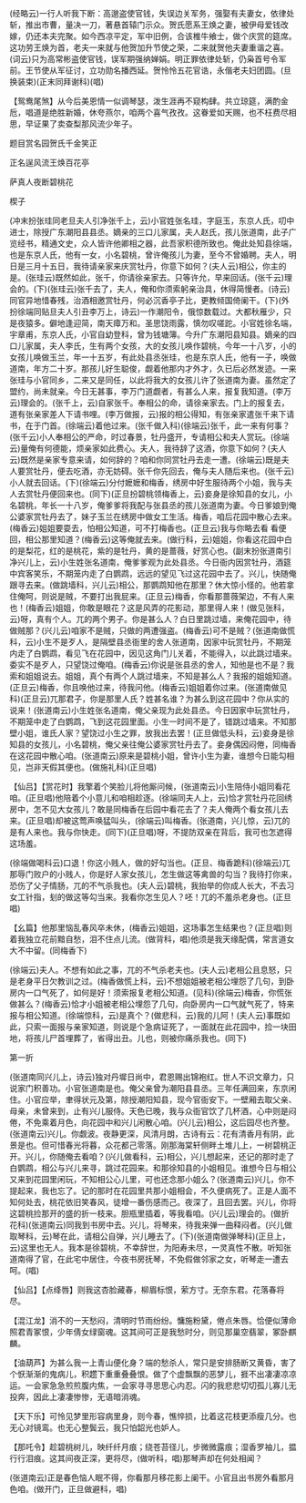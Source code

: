<!-- { "loadSidebar": true } -->
(经略云)一行人听我下断：高邈盗使官钱，失误边关军务，强娶有夫妻女，依律处斩，推出市曹，量决一刀，著悬首辕门示众。贺氏愿系王焕之妻，被伊母爱钱改嫁，仍还本夫完聚。如今西凉平定，军中旧例，合该椎牛飨士，做个庆赏的筵席。这功劳王焕为首，老夫一来就与他贺加升节使之荣，二来就贺他夫妻重谐之喜。(词云)只为高常彬盗使官钱，误军期强纳婵娟。明正罪依律处斩，仍枭首号令军前。王节使从军征讨，立功勋名播西延。贺怜怜五花官诰，永偕老夫妇团圆。(旦换装束)(正末同拜谢科)(唱)

【鸳鸯尾煞】从今后美恩情一似调琴瑟，泼生涯再不窥构肆。共立琼筵，满酌金卮，唱道是绝胜新婚，休夸燕尔，咱两个喜气孜孜。这眷爱如天赐，也不枉费尽相思，早证果了卖查梨那风流少年子。

题目赏名园贺氏千金笑正

正名逞风流王焕百花亭
　

萨真人夜断碧桃花

楔子

(冲末扮张珪同老旦夫人引净张千上，云)小官姓张名珪，字庭玉，东京人氏，叨中进士，除授广东潮阳县县丞。嫡亲的三口儿家属，夫人赵氏，孩儿张道南，此子广览经书，精通文史，众人皆许他卿相之器，此吾家积德所致也。俺此处知县徐端，也是东京人氏，他有一女，小名碧桃，曾许俺孩儿为妻，至今不曾婚聘。夫人，明日是三月十五日，我待请亲家来庆赏牡丹，你意下如何？(夫人云)相公，你主的是。(张珪云)既然如此，张千，你请徐亲家去。只等许允，早来回话。(张千云)理会的。(下)(张珪云)张千去了，夫人，俺和你须索躬亲治具，休得简慢者。(诗云)同官异地惜春残，治酒相邀赏牡丹，何必沉香亭子比，更教倾国倚阑干。(下)(外扮徐端同贴旦夫人引丑李万上，诗云)一作潮阳令，俄惊数载过。大都秋雁少，只是夜猿多。僻地逢迎简，南天瘴万和。圣思饶雨露，慎勿叹嗟跎。小官姓徐名端，宇章甫，东京人氏，小官自幼登科，曾为钱塘簿。今升广东潮阳县知县。嫡亲的四口儿家属，夫人李氏，生有两个女孩，大的女孩儿唤作碧桃，今年一十八岁，小的女孩儿唤做玉兰，年一十五岁，有此处县丞张珪，也是东京人氏，他有一子，唤做道南，年方二十岁。那孩儿好生聪俊，觑着他那内才外才，久已后必然发迹。一来张珪与小官同乡，二来又是同任，以此将我大的女孩儿许了张道南为妻。虽然定了盟约，尚未就亲。今日无甚事，李万门道觑者，有甚么人来，报复我知道。(李万云)理会的。(张千上，云)自家张千。奉相公的命，请徐亲家去。门上的报复去，道有张亲家差人下请书哩。(李万做报，云)报的相公得知，有张亲家遣张千来下请书，在于门首。(徐端云)着他过来。(张千做入科)(徐端云)张千，此一来有何事？(张千云)小人奉相公的严命，时过春景，牡丹盛开，专请相公和夫人赏玩。(徐端云)量俺有何德能，烦亲家如此费心。夫人，我待辞了这酒，你意下如何？(夫人云)既然是亲家专意来请，如何辞的？咱和你同赏牡丹去走一遭。(徐端云)既是夫人要赏牡丹，便去吃酒，亦无妨碍。张千你先回去，俺与夫人随后来也。(张千云)小人就去回话。(下)(徐端云)分付嬷嬷和梅香，绣房中好生服待两个小姐，我与夫人去赏牡丹便回来也。(同下)(正旦扮碧桃领梅香上，云)妾身是徐知县的女儿，小名碧桃，年长一十八岁，俺爹爹将我配与张县丞的孩儿张道南为妻。今日爹娘到俺公婆家赏牡丹去了，妹子玉兰在绣房中做女工生活。梅香，咱后花园中散心去来。(梅香云)姐姐要耍去，怕相公知道，可不打梅香也。(正旦云)我与你略去看
看便回，相公那里知道？(梅香云)这等俺就去来。(做行科，云)姐姐，你看这花园中白的是梨花，红的是桃花，紫的是牡丹，黄的是蔷薇，好赏心也。(副末扮张道南引净兴儿上，云)小生姓张名道南，俺爹爹观为此处县丞。今日衙内因赏牡丹，酒筵中宾客笑乐，不期笼内走了白鹦鹉，远远的望见飞过这花园中去了。兴儿，快随俺跟寻去来。(做跳墙科，兴儿云)相公，那鹦鹉知他在那里？休大惊小怪的。他若拿住俺呵，则说是贼，不要打出我屁来。(正旦云)梅香，你看那蔷薇架边，不有人来也！(梅香云)姐姐，你敢是眼花？这是风弄的花影动，那里得人来！(做见张科，云)呀，真有个人。兀的两个男子。你是甚么人？白日里跳过墙，来俺花园中，待做贼那？(兴儿云)咱家不是贼，只做的两遭强盗。(梅香云)可不是贼？(张道南做慌科，云)小生不是歹人，是隔壁县丞衙里的舍人张道南，因家中玩赏牡丹，不期笼内走了白鹦鹉，看见飞在花园中，因见这角门儿关着，不能得入，以此跳过墙来。委实不是歹人，只望饶过俺咱。(梅香云)你说是张县丞的舍人，知他是也不是？我索和姐姐说去。姐姐，真个有两个人跳过墙来，不知是甚么人？我报的姐姐知道。(正旦云)梅香，你且唤他过来，待我问他。(梅香云)姐姐着你过来。(张道南做见科)(正旦云)兀那君子，你是那里人氏？姓甚名谁？为甚么到这花园中？你从实的说来！(张道南云)小生姓张名道南，俺父亲现为此处县丞。今日因家中玩赏牡丹，不期笼中走了白鹦鹉，飞到这花园里面。小生一时间不是了，错跳过墙来。不知那壁小姐，谁氏人家？望饶过小生之罪，放我出去罢！(正旦做低头科，云)妾身是徐知县的女孩儿，小名碧桃，俺父亲往俺公婆家赏牡丹去了。妾身偶因闷倦，同梅香在这花园中散心咱。(张道南云)原来是碧桃小姐，曾许小生为妻，谁想今日能勾相见，岂非天假其便也。(做施礼科)(正旦唱)

【仙吕】【赏花时】我擎着个笑脸儿将他厮问候，(张道南云)小生陪侍小姐同看花咱。(正旦唱)他陪着个小意儿和咱相趁逐。(徐端同夫人上，云)恰才赏牡丹花回绣房中，怎不见大女孩儿？敢是同梅香在后园中看花去了？夫人俺两个看女孩儿去来。(正旦唱)却被这莺声唤猛叫头，(徐端云)叫梅香。(张道南，兴儿惊，云)兀的是有人来也。我与你快走。(同下)(正旦唱)呀，不提防双亲在背后，我可也怎遮得这场羞。

(徐端做喝科云)口退！你这小贱人，做的好勾当也。(正旦、梅香跪科)(徐端云)兀那辱门败户的小贱人，你是好人家女孩儿，怎生做这等禽兽的勾当？我待打你来，恐伤了父子情肠，兀的不气杀我也。(夫人云)碧桃，我抬举的你成人长大，不去习女工针指，刬的做这等勾当来。我看你怎生见人？呸！兀的不羞杀老身也。(正旦唱)

【幺篇】他那里恼乱春风卒未休，(梅香云)姐姐，这场事怎生结果也？(正旦唱)则着我独立花前黯自愁，泪不住点儿流。(做背科，唱)他须是我天缘配偶，常言道女大不中留。(同梅香下)

(徐端云)夫人。不想有如此之事，兀的不气杀老夫也。(夫人云)老相公且息怒，只是老身平日欠教训之过。(梅香做慌上科，云)不想姐姐被老相公埋怨了几句，到卧房内一口气死了，如何是好！须索报复老相公知道。(见科)(徐端云)梅香，你慌张做甚么？(梅香云)恰才小姐被老相公埋怨了几句，向卧房内一口气就气死了，特来报与相公知道。(徐端惊科，云)是真个？(做悲科，云)我的儿阿！(夫人云)事既如此，只索一面报与亲家知道，则说是个急病证死了，一面就在此花园中，捡一块田地，将孩儿尸首埋葬了，省得出丑。儿也，则被你痛杀我也。(同下)

第一折

(张道南同兴儿上，诗云)独对丹墀日尚中，君恩赐出锦袍红。世人不识文章力，只说家门积善功。小官张道南是也。俺父亲曾为潮阳县县丞。三年任满回来，东京闲住。小官应举，聿得状元及第，除授潮阳知县，现今官衙安下。一壁厢去取父亲、母亲，未曾来到，止有兴儿服侍。天色已晚，我与众衙官饮了几杯酒，心中则是闷倦，不免乘着月色，向花园中和兴儿闲散心咱。(兴儿云)相公，这后园尽也齐整。(张道南云)兴儿。你觑波。夜静更深，风清月朗，古诗有云：花有清香月有阴，此景是也。但可惜春光将暮，众花都己零落。刚那海棠轩侧畔土堆儿上，一树碧桃正开。兴儿，你随俺去看咱？(兴儿做看科，云)相公，兴儿想起来，还记的那时走了白鹦鹉，相公与兴儿来寻，跳过花园来。和那徐知县的小姐相见。谁想今日与相公又来到花园里闲玩，不知相公心儿里，可也还念那小姐么？(张道南云)兴儿，你不提起来，我也忘了。记的那时在花园里共那小姐相会，不久便病死了。正是人面不知何处去，桃花依旧笑春风，徒增一番伤感而己。夜深了，且回去罢。兴儿，你将这碧桃捡那开的盛的折一枝来。胆瓶里插着，等我看咱。(兴儿云)理会的。(做折花科)(张道南云)同我到书房中去。兴儿，将琴来，待我来弹一曲释闷者。(兴儿做取琴科，云)琴在此，请相公自弹，兴儿睡去了。(下)(张道南做弹琴科)(正旦上，云)这里也无人。我本是徐碧桃，不幸辞世，为阳寿未尽，一灵真性不散。听知张道南得了官，在此宅中居住，今夜书房抚琴，不免假做邻家之女，听琴走一遭去呵。(唱)

【仙吕】【点绛唇】则我这杏脸藏春，柳眉标恨，萦方寸。无奈东君。花落春将尽。

【混江龙】消不的一天愁闷，清明时节雨纷纷。慵施粉黛，倦点朱唇。恰便似薄命照君青冢恨，少年倩女绿窗魂。这其间可正是我愁时分，则见那巢空翡翠，冢卧麒麟。

【油葫芦】为甚么我一上青山便化身？端的愁杀人，常只是安排肠断又黄昏，害了个恹渐渐的鬼病儿，积趱下重重叠叠恨。做了个虚飘飘的恶梦儿，捱不出凄凄凉凉运。一会家急急煎煎腹内焦，一会家寻寻思思心内忍。闪的我悲悲切切孤儿寡儿无投奔，因此上凄凄惨惨，无语暗消魂。

【天下乐】可怜见梦里形容病里身，则今春，憔悴损，比着这花枝更添瘦几分。也无心对镜鸾。也无心整鬓云，我只怕韶光也妒人。

【那吒令】趁碧桃树儿，映纤纤月痕；绕苍苔径儿，步微微露痕；湿香罗袖儿，揾行行泪痕。这其间夜正深，更将尽，(做听科，唱)那琴声却在何处相闻？

(张道南云)正是春色恼人眠不得，你看那月移花影上阑干。小官且出书房外看那月色咱。(做开门，正旦做避科，唱)

